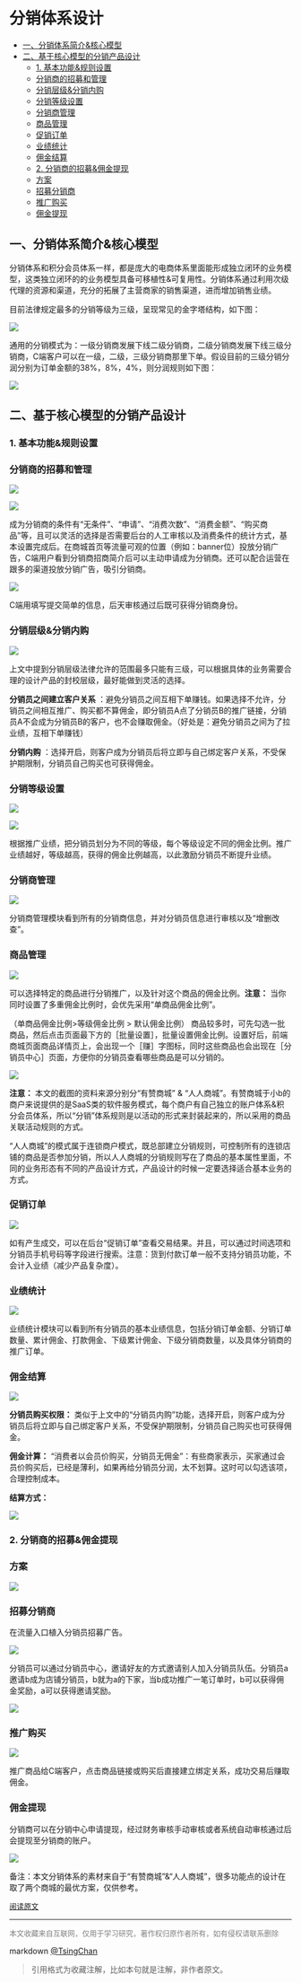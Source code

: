 分销体系设计
==========================
<!-- TOC -->

- [一、分销体系简介&核心模型](#一分销体系简介核心模型)
- [二、基于核心模型的分销产品设计](#二基于核心模型的分销产品设计)
    - [1. 基本功能&规则设置](#1-基本功能规则设置)
    - [分销商的招募和管理](#分销商的招募和管理)
    - [分销层级&分销内购](#分销层级分销内购)
    - [分销等级设置](#分销等级设置)
    - [分销商管理](#分销商管理)
    - [商品管理](#商品管理)
    - [促销订单](#促销订单)
    - [业绩统计](#业绩统计)
    - [佣金结算](#佣金结算)
    - [2. 分销商的招募&佣金提现](#2-分销商的招募佣金提现)
    - [方案](#方案)
    - [招募分销商](#招募分销商)
    - [推广购买](#推广购买)
    - [佣金提现](#佣金提现)

<!-- /TOC -->

## 一、分销体系简介&核心模型

分销体系和积分会员体系一样，都是庞大的电商体系里面能形成独立闭环的业务模型，这类独立闭环的的业务模型具备可移植性&可复用性。分销体系通过利用次级代理的资源和渠道，充分的拓展了主营商家的销售渠道，进而增加销售业绩。

目前法律规定最多的分销等级为三级，呈现常见的金字塔结构，如下图：

![](http://image.woshipm.com/wp-files/2018/10/z74RWm4XZ67KnRuZyCel.png)

通用的分销模式为：一级分销商发展下线二级分销商，二级分销商发展下线三级分销商，C端客户可以在一级，二级，三级分销商那里下单。假设目前的三级分销分润分别为订单金额的38%，8%，4%，则分润规则如下图：

![](http://image.woshipm.com/wp-files/2018/10/lH2aSt3cMvDQXFiSAgG8.png)

## 二、基于核心模型的分销产品设计

### 1. 基本功能&规则设置

### 分销商的招募和管理

![](http://image.woshipm.com/wp-files/2018/10/2s5wrGOCZTXLTzSSVYNq.png)

![](http://image.woshipm.com/wp-files/2018/10/bXO1QRwZkuHfq3AVKrXC.png)

成为分销商的条件有“无条件”、“申请”、“消费次数”、“消费金额”、“购买商品”等，且可以灵活的选择是否需要后台的人工审核以及消费条件的统计方式，基本设置完成后。在商城首页等流量可观的位置（例如：banner位）投放分销广告，C端用户看到分销商招商简介后可以主动申请成为分销商。还可以配合运营在跟多的渠道投放分销广告，吸引分销商。

![](http://image.woshipm.com/wp-files/2018/10/z82gJyh28yfTy3GbMn89.jpg)

C端用填写提交简单的信息，后天审核通过后既可获得分销商身份。

### 分销层级&分销内购

![](http://image.woshipm.com/wp-files/2018/10/oczEHtR1KBX44eD6Ch91.png)

上文中提到分销层级法律允许的范围最多只能有三级，可以根据具体的业务需要合理的设计产品的封校层级，最好能做到灵活的选择。

**分销员之间建立客户关系** ：避免分销员之间互相下单赚钱。如果选择不允许，分销员之间相互推广、购买都不算佣金，即分销员A点了分销员B的推广链接，分销员A不会成为分销员B的客户，也不会赚取佣金。（好处是：避免分销员之间为了拉业绩，互相下单赚钱）

**分销内购** ：选择开启，则客户成为分销员后将立即与自己绑定客户关系，不受保护期限制，分销员自己购买也可获得佣金。

### 分销等级设置

![](http://image.woshipm.com/wp-files/2018/10/tlt9CFogZoMLIUkYJkmp.png)

![](http://image.woshipm.com/wp-files/2018/10/FSAv98FLdEVs9LFySDzQ.png)

根据推广业绩，把分销员划分为不同的等级，每个等级设定不同的佣金比例。推广业绩越好，等级越高，获得的佣金比例越高，以此激励分销员不断提升业绩。

### 分销商管理

![](http://image.woshipm.com/wp-files/2018/10/ikjFO3jMyP2IGgcEERmB.png)

分销商管理模块看到所有的分销商信息，并对分销员信息进行审核以及“增删改查”。

### 商品管理

![](http://image.woshipm.com/wp-files/2018/10/7lXFeBCH87NKZmnbskTU.png)

可以选择特定的商品进行分销推广，以及针对这个商品的佣金比例。**注意：** 当你同时设置了多重佣金比例时，会优先采用“单商品佣金比例”。

（单商品佣金比例>等级佣金比例 > 默认佣金比例） 商品较多时，可先勾选一批商品，然后点击页面最下方的［批量设置］，批量设置佣金比例。设置好后，前端商城页面商品详情页上，会出现一个［赚］字图标，同时这些商品也会出现在［分销员中心］页面，方便你的分销员查看哪些商品是可以分销的。

![](http://image.woshipm.com/wp-files/2018/10/ymprUlq0GG4arToxrqWB.png)

**注意：** 本文的截图的资料来源分别分“有赞商城” & “人人商城”。有赞商城于小b的商户来说提供的是SaaS类的软件服务模式，每个商户有自己独立的账户体系&积分会员体系，所以“分销”体系规则是以活动的形式来封装起来的，所以采用的商品关联活动规则的方式。

“人人商城”的模式属于连锁商户模式，既总部建立分销规则，可控制所有的连锁店铺的商品是否参加分销，所以人人商城的分销规则写在了商品的基本属性里面，不同的业务形态有不同的产品设计方式，产品设计的时候一定要选择适合基本业务的方式。

### 促销订单

![](http://image.woshipm.com/wp-files/2018/10/xKniC0Sybv44MwdIXvuG.png)

如有产生成交，可以在后台“促销订单”查看交易结果。并且，可以通过时间选项和分销员手机号码等字段进行搜索。注意：货到付款订单一般不支持分销员功能，不会计入业绩（减少产品复杂度）。

### 业绩统计

![](http://image.woshipm.com/wp-files/2018/10/HESVAPuCq1ez4BRIg02j.png)

业绩统计模块可以看到所有分销员的基本业绩信息，包括分销订单金额、分销订单数量、累计佣金、打款佣金、下级累计佣金、下级分销商数量，以及具体分销商的推广订单。

### 佣金结算

![](http://image.woshipm.com/wp-files/2018/10/wuUJxewCKVr67FyrF8mh.png)

**分销员购买权限：** 类似于上文中的“分销员内购”功能，选择开启，则客户成为分销员后将立即与自己绑定客户关系，不受保护期限制，分销员自己购买也可获得佣金。

**佣金计算：** “消费者以会员价购买，分销员无佣金”：有些商家表示，买家通过会员价购买后，已经是薄利，如果再给分销员分润，太不划算。这时可以勾选该项，合理控制成本。

**结算方式：**

![](http://image.woshipm.com/wp-files/2018/10/q3LKfWhN7FnGb6EqfP1J.png)

### 2. 分销商的招募&佣金提现

### 方案

![](http://image.woshipm.com/wp-files/2018/10/0aGFqgN9hdvzzsO3lQmg.png)

### 招募分销商

在流量入口植入分销员招募广告。

![](http://image.woshipm.com/wp-files/2018/10/XG1xJnyDcs1myYDzq0Tw.png)

分销员可以通过分销员中心，邀请好友的方式邀请别人加入分销员队伍。分销员a邀请b成为店铺分销员，b就为a的下家，当b成功推广一笔订单时，b可以获得佣金奖励，a可以获得邀请奖励。

![](http://image.woshipm.com/wp-files/2018/10/1nmcaja5LrdtnkTBLuuR.png)

### 推广购买

![](http://image.woshipm.com/wp-files/2018/10/NuVLA1PAttQSzmMY8FZX.png)

推广商品给C端客户，点击商品链接或购买后直接建立绑定关系，成功交易后赚取佣金。

### 佣金提现

分销商可以在分销中心申请提现，经过财务审核手动审核或者系统自动审核通过后会提现至分销商的账户。

![](http://image.woshipm.com/wp-files/2018/10/5rnwBLW5AkyIK33oS2Rl.png)

备注：本文分销体系的素材来自于“有赞商城”&“人人商城”，很多功能点的设计在取了两个商城的最优方案，仅供参考。


<font size=2 color=grey>[阅读原文](http://www.woshipm.com/pd/1525835.html)</font>


----
<font size=2 color='grey'>本文收藏来自互联网，仅用于学习研究，著作权归原作者所有，如有侵权请联系删除</font>

markdown [@TsingChan](http://www.9ong.com/) 

> 引用格式为收藏注解，比如本句就是注解，非作者原文。
